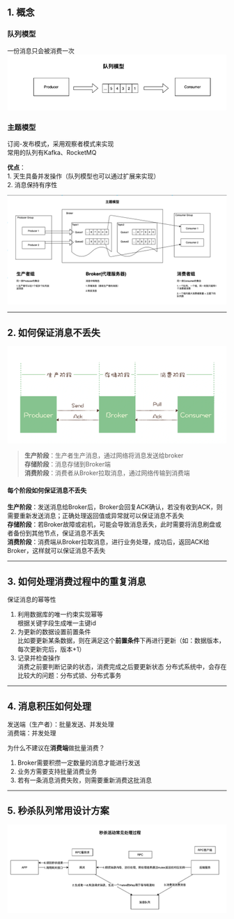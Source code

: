 ## 1. 概念

### 队列模型
一份消息只会被消费一次
![](./images/queue.png)

### 主题模型
订阅-发布模式，采用观察者模式来实现 <br>
常用的队列有Kafka、RocketMQ <br>

**优点**：<br>
	1. 天生具备并发操作（队列模型也可以通过扩展来实现）<br>
	2. 消息保持有序性 <br>

![](./images/topic.png)
***
## 2. 如何保证消息不丢失
![](./images/message_stage.webp)

> **生产阶段**：生产者生产消息，通过网络将消息发送给broker  <br>
> **存储阶段**：消息存储到Broker端  <br>
> **消费阶段**：消费者从Broker拉取消息，通过网络传输到消费端  <br>

#### 每个阶段如何保证消息不丢失
**生产阶段**：发送消息给Broker后，Broker会回复ACK确认，若没有收到ACK，则需要重新发送消息；正确处理返回值或异常就可以保证消息不丢失 <br>
**存储阶段**：若Broker故障或宕机，可能会导致消息丢失，此时需要将消息刷盘或者备份到其他节点，保证消息不丢失 <br>
**消费阶段**：消费端从Broker拉取消息，进行业务处理，成功后，返回ACK给Broker，这样就可以保证消息不丢失 <br>

***
## 3. 如何处理消费过程中的重复消息
保证消息的幂等性
1. 利用数据库的唯一约束实现幂等 <br>
	根据关键字段生成唯一主键id
2. 为更新的数据设置前置条件 <br>
	比如要更新某条数据，则在满足这个**前置条件**下再进行更新（如：数据版本，每次更新完后，版本+1）
3. 记录并检查操作 <br>
	消费之前要判断记录的状态，消费完成之后要更新状态
	分布式系统中，会存在比较大的问题：分布式锁、分布式事务
***
## 4. 消息积压如何处理
发送端（生产者）：批量发送、并发处理 <br>
消费端：并发处理 <br>

为什么不建议在**消费端**做批量消费？ <br>
1. Broker需要积攒一定数量的消息才能进行发送
2. 业务方需要支持批量消费业务
3. 若有一条消息消费失败，则需要重新消费这批消息

***
## 5. 秒杀队列常用设计方案
![](./images/spike_activity.png)